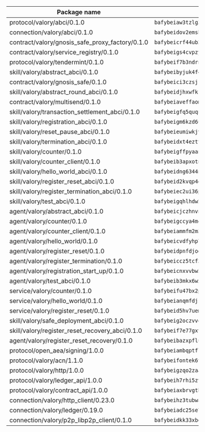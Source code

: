 | Package name                                                  | Package hash                                                  |
| ------------------------------------------------------------- | ------------------------------------------------------------- |
| protocol/valory/abci/0.1.0                                    | `bafybeiaw3tzlg3rkvnn5fcufblktmfwngmxugn4yo7pyjp76zz6aqtqcay` |
| connection/valory/abci/0.1.0                                  | `bafybeidov2emsbfxlgfjqpmh6sqs4sed35ybfsmvxsoixtovif5fmrchiq` |
| contract/valory/gnosis_safe_proxy_factory/0.1.0               | `bafybeicrf44ub2kauwxan3zfbdmeqb2ae7xhftwucevr7q42bwho5oqcoa` |
| contract/valory/service_registry/0.1.0                        | `bafybeigs4cvpzyubnyw4cblgzqgkvrkrbpzsexxppcufxvssltxyx3ahua` |
| protocol/valory/tendermint/0.1.0                              | `bafybeif7b3ndrnwunl6s42e2cd6cu5hxruiimz3lwixb3r6um2lsldgldi` |
| skill/valory/abstract_abci/0.1.0                              | `bafybeibyjuk4f47jyytumavyggxddp65afkasvz6for5mikwvvtt547h5m` |
| contract/valory/gnosis_safe/0.1.0                             | `bafybeici3czsjrkeby4j3cppb2syrvmo3fx7ivi2bw3acevo4fzrf7kbui` |
| skill/valory/abstract_round_abci/0.1.0                        | `bafybeidjhxwfkfaxsltiyy5yjcujr7y5bpcabzldbbd7rktxzjtrt552oq` |
| contract/valory/multisend/0.1.0                               | `bafybeiaveffaomsnmsc5hx62o77u7ilma6eipox7m5lrwa56737ektva3i` |
| skill/valory/transaction_settlement_abci/0.1.0                | `bafybeigfq5quqnsdfdv3gatjhqmbm4c4qr345xsxalwt4kii2gwrgcb54m` |
| skill/valory/registration_abci/0.1.0                          | `bafybeigm6kzd6utkb7yl6klxanx7i7azdtrrpx4yzj5qqocpmjudxybjvi` |
| skill/valory/reset_pause_abci/0.1.0                           | `bafybeieumiwkjvkvwdy6c5zhpfrcovrkhjbrr2zp5kkl3nkfh7y76ytkgq` |
| skill/valory/termination_abci/0.1.0                           | `bafybeidxt4ezttocpuegdpbmkwhhcameceie7hnkhhiamiqxxmdqraih2i` |
| skill/valory/counter/0.1.0                                    | `bafybeigffpyaanh3rjvamcq3fh3qqs2k5xtj67aytt742nm4eorgmgkqhy` |
| skill/valory/counter_client/0.1.0                             | `bafybeib3apxotnry7gt6a5q2cesdobjlcb5bjqjuzwnp4f5naozbiyxvja` |
| skill/valory/hello_world_abci/0.1.0                           | `bafybeidng6344njyayekntcgx4c6lsc2r7j2ae6nzws4wngz2ewz32iohq` |
| skill/valory/register_reset_abci/0.1.0                        | `bafybeid2kvqp4gi5v6alop7gofzr3v32bxo4bvji72kaa3qqwtp5hkqhl4` |
| skill/valory/register_termination_abci/0.1.0                  | `bafybeiec2ui36pgycagykq4xngtqg2qs4qpwdzntekr6mo3l73qgoty3se` |
| skill/valory/test_abci/0.1.0                                  | `bafybeigqhlhdw2ucvvjxu4mwfy5vxipnlmhcr6bwww2oobzfb344brxoau` |
| agent/valory/abstract_abci/0.1.0                              | `bafybeicjczhnvn54x7amlp7mzjw3gj6g2da7kw56n2jwwecndeozega3hi` |
| agent/valory/counter/0.1.0                                    | `bafybeigccya4m44q2u5pgi7jdei5sre54l2ykkw5j3ven3mhifkxpivpyq` |
| agent/valory/counter_client/0.1.0                             | `bafybeiammfm2m3xatutqrn6xxp7tty3bzynqjqwjjiygezvcrbbnrf62o4` |
| agent/valory/hello_world/0.1.0                                | `bafybeicvdfyhp7ht3m6smwewexim26g25dntstnxkkprj2sisducklhs6q` |
| agent/valory/register_reset/0.1.0                             | `bafybeidpnfdjodsud5hhopw3em4jun3o6lxbrpbqake7xmsbxsqx2aoiei` |
| agent/valory/register_termination/0.1.0                       | `bafybeiccz5tcf36rkwpr7pxxpwjfpmok5rj7ofgctke22sxxtkitxcrj44` |
| agent/valory/registration_start_up/0.1.0                      | `bafybeicnxvvbw34iybvbsk4onvgttb3tefmwovkz572jvgqimdzsww43hy` |
| agent/valory/test_abci/0.1.0                                  | `bafybeib3mkx6wx4vabl4x2gltjbg7d4qsfom2qk2khtnd6mkw7hes3oeti` |
| service/valory/counter/0.1.0                                  | `bafybeifu47bx2pfunneuudkrdqaogygp3ube5y7xxz6g53xsirm5bktfre` |
| service/valory/hello_world/0.1.0                              | `bafybeianqmfdjscixdzwdjyxcpq66cua55ecbwoa47lxbtzfmagilxua7i` |
| service/valory/register_reset/0.1.0                           | `bafybeid5hv7ueme6c5ckroqjdufayq3xf5jyofkvbxdjofivfxmlknfohq` |
| skill/valory/safe_deployment_abci/0.1.0                       | `bafybeig2oczvv4h2yqdqbhki2rya6qc7be7bg4fdxdr6ydm3i6ewnsr3cy` |
| skill/valory/register_reset_recovery_abci/0.1.0               | `bafybeif7e77gxvra4mthsyn5zremwkhrhqdqdi52y2b73aehvcjrt5oeim` |
| agent/valory/register_reset_recovery/0.1.0                    | `bafybeibazxpfluwmzubdg272mve2htks6fkfkqkdygho3i255rh5oypl5a` |
| protocol/open_aea/signing/1.0.0                               | `bafybeiambqptflge33eemdhis2whik67hjplfnqwieoa6wblzlaf7vuo44` |
| protocol/valory/acn/1.1.0                                     | `bafybeifontek6tvaecatoauiule3j3id6xoktpjubvuqi3h2jkzqg7zh7a` |
| protocol/valory/http/1.0.0                                    | `bafybeigzqo2zaakcjtzzsm6dh4x73v72xg6ctk6muyp5uq5ueb7y34fbxy` |
| protocol/valory/ledger_api/1.0.0                              | `bafybeih7rhi5zvfvwakx5ifgxsz2cfipeecsh7bm3gnudjxtvhrygpcftq` |
| protocol/valory/contract_api/1.0.0                            | `bafybeiaxbrvgtbdrh4lslskuxyp4awyr4whcx3nqq5yrr6vimzsxg5dy64` |
| connection/valory/http_client/0.23.0                          | `bafybeihz3tubwado7j3wlivndzzuj3c6fdsp4ra5r3nqixn3ufawzo3wii` |
| connection/valory/ledger/0.19.0                               | `bafybeiadc25se7dgnn4mufztwpzdono4xsfs45qknzdqyi3gckn6ccuv44` |
| connection/valory/p2p_libp2p_client/0.1.0                     | `bafybeidkk33xbga54szmitk6uwsi3ef56hbbdbuasltqtiyki34hgfpnxa` |
